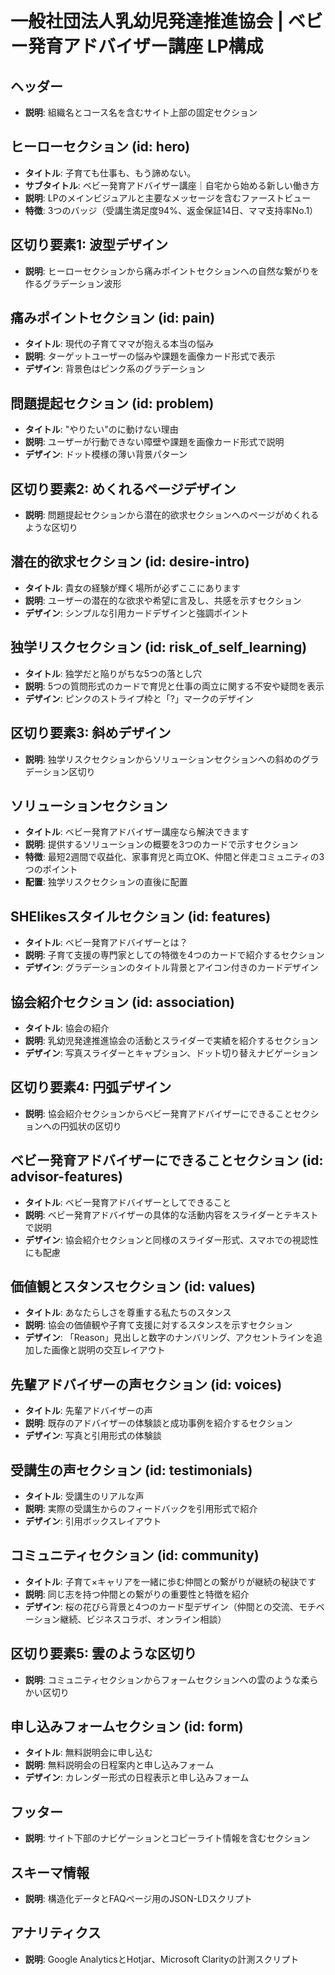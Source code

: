 # 一般社団法人乳幼児発達推進協会 | ベビー発育アドバイザー講座 LP構成

## ヘッダー
- **説明**: 組織名とコース名を含むサイト上部の固定セクション

## ヒーローセクション (id: hero)
- **タイトル**: 子育ても仕事も、もう諦めない。
- **サブタイトル**: ベビー発育アドバイザー講座｜自宅から始める新しい働き方
- **説明**: LPのメインビジュアルと主要なメッセージを含むファーストビュー
- **特徴**: 3つのバッジ（受講生満足度94%、返金保証14日、ママ支持率No.1）

## 区切り要素1: 波型デザイン
- **説明**: ヒーローセクションから痛みポイントセクションへの自然な繋がりを作るグラデーション波形

## 痛みポイントセクション (id: pain)
- **タイトル**: 現代の子育てママが抱える本当の悩み
- **説明**: ターゲットユーザーの悩みや課題を画像カード形式で表示
- **デザイン**: 背景色はピンク系のグラデーション

## 問題提起セクション (id: problem)
- **タイトル**: "やりたい"のに動けない理由
- **説明**: ユーザーが行動できない障壁や課題を画像カード形式で説明
- **デザイン**: ドット模様の薄い背景パターン

## 区切り要素2: めくれるページデザイン
- **説明**: 問題提起セクションから潜在的欲求セクションへのページがめくれるような区切り

## 潜在的欲求セクション (id: desire-intro)
- **タイトル**: 貴女の経験が輝く場所が必ずここにあります
- **説明**: ユーザーの潜在的な欲求や希望に言及し、共感を示すセクション
- **デザイン**: シンプルな引用カードデザインと強調ポイント

## 独学リスクセクション (id: risk_of_self_learning)
- **タイトル**: 独学だと陥りがちな5つの落とし穴
- **説明**: 5つの質問形式のカードで育児と仕事の両立に関する不安や疑問を表示
- **デザイン**: ピンクのストライプ枠と「?」マークのデザイン

## 区切り要素3: 斜めデザイン
- **説明**: 独学リスクセクションからソリューションセクションへの斜めのグラデーション区切り

## ソリューションセクション
- **タイトル**: ベビー発育アドバイザー講座なら解決できます
- **説明**: 提供するソリューションの概要を3つのカードで示すセクション
- **特徴**: 最短2週間で収益化、家事育児と両立OK、仲間と伴走コミュニティの3つのポイント
- **配置**: 独学リスクセクションの直後に配置

## SHElikesスタイルセクション (id: features)
- **タイトル**: ベビー発育アドバイザーとは？
- **説明**: 子育て支援の専門家としての特徴を4つのカードで紹介するセクション
- **デザイン**: グラデーションのタイトル背景とアイコン付きのカードデザイン

## 協会紹介セクション (id: association)
- **タイトル**: 協会の紹介
- **説明**: 乳幼児発達推進協会の活動とスライダーで実績を紹介するセクション
- **デザイン**: 写真スライダーとキャプション、ドット切り替えナビゲーション

## 区切り要素4: 円弧デザイン
- **説明**: 協会紹介セクションからベビー発育アドバイザーにできることセクションへの円弧状の区切り

## ベビー発育アドバイザーにできることセクション (id: advisor-features)
- **タイトル**: ベビー発育アドバイザーとしてできること
- **説明**: ベビー発育アドバイザーの具体的な活動内容をスライダーとテキストで説明
- **デザイン**: 協会紹介セクションと同様のスライダー形式、スマホでの視認性にも配慮

## 価値観とスタンスセクション (id: values)
- **タイトル**: あなたらしさを尊重する私たちのスタンス
- **説明**: 協会の価値観や子育て支援に対するスタンスを示すセクション
- **デザイン**: 「Reason」見出しと数字のナンバリング、アクセントラインを追加した画像と説明の交互レイアウト

## 先輩アドバイザーの声セクション (id: voices)
- **タイトル**: 先輩アドバイザーの声
- **説明**: 既存のアドバイザーの体験談と成功事例を紹介するセクション
- **デザイン**: 写真と引用形式の体験談

## 受講生の声セクション (id: testimonials)
- **タイトル**: 受講生のリアルな声
- **説明**: 実際の受講生からのフィードバックを引用形式で紹介
- **デザイン**: 引用ボックスレイアウト

## コミュニティセクション (id: community)
- **タイトル**: 子育て×キャリアを一緒に歩む仲間との繋がりが継続の秘訣です
- **説明**: 同じ志を持つ仲間との繋がりの重要性と特徴を紹介
- **デザイン**: 桜の花びら背景と4つのカード型デザイン（仲間との交流、モチベーション継続、ビジネスコラボ、オンライン相談）

## 区切り要素5: 雲のような区切り
- **説明**: コミュニティセクションからフォームセクションへの雲のような柔らかい区切り

## 申し込みフォームセクション (id: form)
- **タイトル**: 無料説明会に申し込む
- **説明**: 無料説明会の日程案内と申し込みフォーム
- **デザイン**: カレンダー形式の日程表示と申し込みフォーム

## フッター
- **説明**: サイト下部のナビゲーションとコピーライト情報を含むセクション

## スキーマ情報
- **説明**: 構造化データとFAQページ用のJSON-LDスクリプト

## アナリティクス
- **説明**: Google AnalyticsとHotjar、Microsoft Clarityの計測スクリプト 